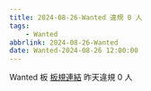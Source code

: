 ```yaml
---
title: 2024-08-26-Wanted 違規 0 人
tags:
    - Wanted
abbrlink: 2024-08-26-Wanted
date: Wanted-2024-08-26 12:00:00
---
```

Wanted 板 [板規連結](https://www.ptt.cc/bbs/Wanted/M.1608829773.A.D3B.html)
昨天違規 0 人
